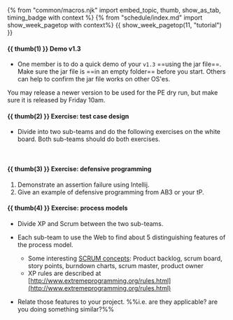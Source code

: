 {% from "common/macros.njk" import embed_topic, thumb, show_as_tab, timing_badge with context %}
{% from "schedule/index.md" import show_week_pagetop with context%}
{{ show_week_pagetop(11, "tutorial") }}

#### {{ thumb(1) }} Demo v1.3

* One member is to do a quick demo of your `v1.3` ==using the jar file==. Make sure the jar file is ==in an empty folder== before you start. Others can help to confirm the jar file works on other OS'es.

<div class="indented-level2">
<box type="success" border-left-color="green" icon="">

You may release a newer version to be used for the PE dry run, but make sure it is released <span class="text-danger">by Friday 10am</span>.
</box>
</div>

#### {{ thumb(2) }} Exercise: test case design

* Divide into two sub-teams and do the following exercises on the white board. Both sub-teams should do both exercises.

<div class="indented-level2">
  <include src="../../book/testCaseDesign/summary/exercises/q-essay-dayParameter.md" />
  <include src="../../book/testCaseDesign/combiningTestInputs/mix/q-testCasesForConsumeMethod.md" />
</div>
<br>

#### {{ thumb(3) }} Exercise: defensive programming

1. Demonstrate an assertion failure using Intellij.
1. Give an example of defensive programming from AB3 or your tP.

#### {{ thumb(4) }} Exercise: process models

* Divide XP and Scrum between the two sub-teams.

* Each sub-team to use the Web to find about 5 distinguishing features of the process model.
  * Some interesting [SCRUM concepts](https://www.scrum.org/resources/what-is-scrum): Product backlog, scrum board, story points, burndown charts, scrum master, product owner
  * XP rules are described at [http://www.extremeprogramming.org/rules.html](http://www.extremeprogramming.org/rules.html)

* Relate those features to your project. %%i.e. are they applicable? are you doing something similar?%%
